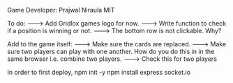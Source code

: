 Game Developer:
Prajwal Niraula
MIT


To do:
---> Add Gridlox games logo for now. 
---> Write function to check if a position is winning or not.
---> The bottom row is not clickable. Why?



Add to the game itself:
---> Make sure the cards are replaced. 
---> Make sure two players can play with one another. How do you do this in in the same browser i.e. combine two players.
---> Check this for two players




In order to first deploy,
npm init -y
npm install express socket.io



